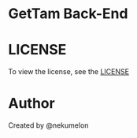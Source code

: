 # GetTam Back-End

# LICENSE

To view the license, see the [LICENSE](LICENSE)

# Author

Created by @nekumelon
